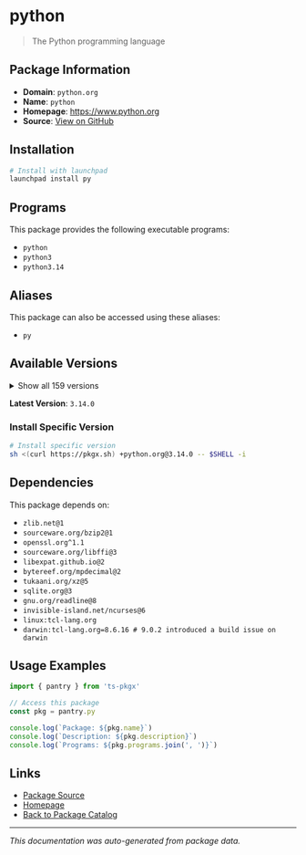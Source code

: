 # python

> The Python programming language

## Package Information

- **Domain**: `python.org`
- **Name**: `python`
- **Homepage**: https://www.python.org
- **Source**: [View on GitHub](https://github.com/pkgxdev/pantry/tree/main/projects/python.org/package.yml)

## Installation

```bash
# Install with launchpad
launchpad install py
```

## Programs

This package provides the following executable programs:

- `python`
- `python3`
- `python3.14`

## Aliases

This package can also be accessed using these aliases:

- `py`

## Available Versions

<details>
<summary>Show all 159 versions</summary>

- `3.14.0`, `3.13.9`, `3.13.8`, `3.13.7`, `3.13.6`
- `3.13.5`, `3.13.4`, `3.13.3`, `3.13.2`, `3.13.1`
- `3.13.0`, `3.12.12`, `3.12.11`, `3.12.10`, `3.12.9`
- `3.12.8`, `3.12.7`, `3.12.6`, `3.12.5`, `3.12.4`
- `3.12.3`, `3.12.2`, `3.12.1`, `3.12.0`, `3.11.14`
- `3.11.13`, `3.11.12`, `3.11.11`, `3.11.10`, `3.11.9`
- `3.11.8`, `3.11.7`, `3.11.6`, `3.11.5`, `3.11.4`
- `3.11.3`, `3.11.2`, `3.11.1`, `3.11.0`, `3.10.19`
- `3.10.18`, `3.10.17`, `3.10.16`, `3.10.15`, `3.10.14`
- `3.10.13`, `3.10.12`, `3.10.11`, `3.10.10`, `3.10.8`
- `3.10.7`, `3.10.6`, `3.10.5`, `3.10.4`, `3.10.3`
- `3.10.2`, `3.10.1`, `3.10.0`, `3.9.23`, `3.9.22`
- `3.9.21`, `3.9.20`, `3.9.19`, `3.9.18`, `3.9.17`
- `3.9.16`, `3.9.15`, `3.9.14`, `3.9.13`, `3.9.12`
- `3.9.11`, `3.9.10`, `3.9.9`, `3.9.8`, `3.9.7`
- `3.9.6`, `3.9.5`, `3.9.4`, `3.9.3`, `3.9.2`
- `3.9.1`, `3.9.0`, `3.8.20`, `3.8.19`, `3.8.18`
- `3.8.17`, `3.8.16`, `3.8.15`, `3.8.14`, `3.8.13`
- `3.8.12`, `3.8.11`, `3.8.10`, `3.8.9`, `3.8.8`
- `3.8.7`, `3.8.6`, `3.8.5`, `3.8.4`, `3.8.3`
- `3.8.2`, `3.8.1`, `3.8.0`, `3.7.17`, `3.7.16`
- `3.7.15`, `3.7.14`, `3.7.13`, `3.7.12`, `3.7.11`
- `3.7.10`, `3.7.9`, `3.7.8`, `3.7.7`, `3.7.6`
- `3.7.5`, `3.7.4`, `3.7.3`, `3.7.2`, `3.7.1`
- `3.7.0`, `3.6.15`, `3.6.14`, `3.6.13`, `3.6.12`
- `3.6.11`, `3.6.10`, `3.6.9`, `3.6.8`, `3.6.7`
- `3.6.6`, `3.6.5`, `3.6.4`, `3.6.3`, `3.6.2`
- `3.6.1`, `3.6.0`, `3.5.10`, `3.5.9`, `3.5.8`
- `3.5.7`, `3.5.6`, `3.5.5`, `3.5.4`, `3.5.3`
- `3.5.2`, `3.5.1`, `3.5.0`, `3.4.10`, `3.4.9`
- `3.4.8`, `3.4.7`, `3.4.6`, `3.4.5`, `3.4.4`
- `3.4.3`, `3.4.2`, `3.3.0`, `2.7.18`

</details>

**Latest Version**: `3.14.0`

### Install Specific Version

```bash
# Install specific version
sh <(curl https://pkgx.sh) +python.org@3.14.0 -- $SHELL -i
```

## Dependencies

This package depends on:

- `zlib.net@1`
- `sourceware.org/bzip2@1`
- `openssl.org^1.1`
- `sourceware.org/libffi@3`
- `libexpat.github.io@2`
- `bytereef.org/mpdecimal@2`
- `tukaani.org/xz@5`
- `sqlite.org@3`
- `gnu.org/readline@8`
- `invisible-island.net/ncurses@6`
- `linux:tcl-lang.org`
- `darwin:tcl-lang.org=8.6.16 # 9.0.2 introduced a build issue on darwin`

## Usage Examples

```typescript
import { pantry } from 'ts-pkgx'

// Access this package
const pkg = pantry.py

console.log(`Package: ${pkg.name}`)
console.log(`Description: ${pkg.description}`)
console.log(`Programs: ${pkg.programs.join(', ')}`)
```

## Links

- [Package Source](https://github.com/pkgxdev/pantry/tree/main/projects/python.org/package.yml)
- [Homepage](https://www.python.org)
- [Back to Package Catalog](../../package-catalog.md)

---

*This documentation was auto-generated from package data.*
